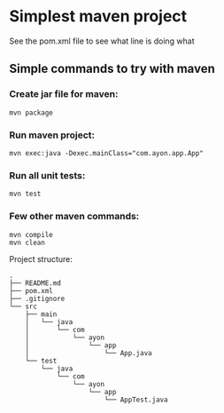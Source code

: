 # Simplest maven project

See the pom.xml file to see what line is doing what

## Simple commands to try with maven

### Create jar file for maven:
```
mvn package
```

### Run maven project:
```
mvn exec:java -Dexec.mainClass="com.ayon.app.App"
```

### Run all unit tests:
```
mvn test
```

### Few other maven commands:
```
mvn compile
mvn clean
```



Project structure:
```
.
├── README.md
├── pom.xml
├── .gitignore
└── src
    ├── main
    │   └── java
    │       └── com
    │           └── ayon
    │               └── app
    │                   └── App.java
    └── test
        └── java
            └── com
                └── ayon
                    └── app
                        └── AppTest.java

```
